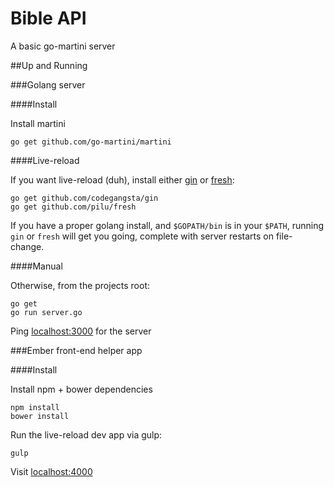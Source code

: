 Bible API
=========

A basic go-martini server

##Up and Running

###Golang server

####Install

Install martini

```
go get github.com/go-martini/martini
```

####Live-reload

If you want live-reload (duh),
install either [gin](https://github.com/codegangsta/gin) or [fresh](https://github.com/pilu/fresh):

```
go get github.com/codegangsta/gin
go get github.com/pilu/fresh
```

If you have a proper golang install,
and `$GOPATH/bin` is in your `$PATH`,
running `gin` or `fresh` will get you going,
complete with server restarts on file-change.

####Manual

Otherwise, from the projects root:

```
go get
go run server.go
```

Ping [localhost:3000](http://localhost:3000) for the server

###Ember front-end helper app

####Install

Install npm + bower dependencies

```
npm install
bower install
```

Run the live-reload dev app via gulp:

```
gulp
```

Visit [localhost:4000](http://localhost:4000)
